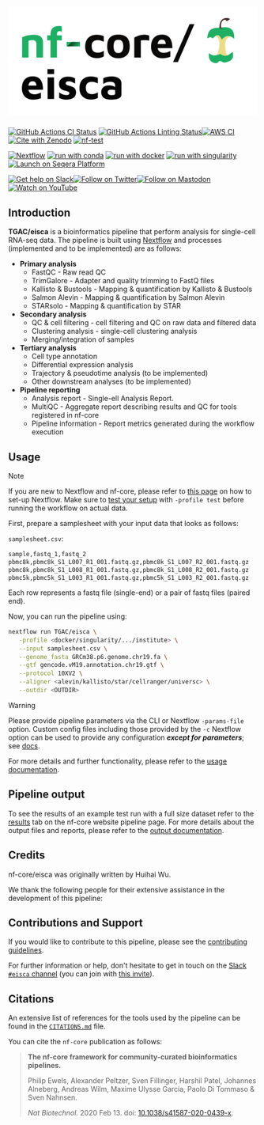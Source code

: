 <h1>
  <picture>
    <source media="(prefers-color-scheme: dark)" srcset="docs/images/nf-core-eisca_logo_dark.png">
    <img alt="nf-core/eisca" src="docs/images/nf-core-eisca_logo_light.png">
  </picture>
</h1>

[![GitHub Actions CI Status](https://github.com/nf-core/eisca/actions/workflows/ci.yml/badge.svg)](https://github.com/nf-core/eisca/actions/workflows/ci.yml)
[![GitHub Actions Linting Status](https://github.com/nf-core/eisca/actions/workflows/linting.yml/badge.svg)](https://github.com/nf-core/eisca/actions/workflows/linting.yml)[![AWS CI](https://img.shields.io/badge/CI%20tests-full%20size-FF9900?labelColor=000000&logo=Amazon%20AWS)](https://nf-co.re/eisca/results)[![Cite with Zenodo](http://img.shields.io/badge/DOI-10.5281/zenodo.XXXXXXX-1073c8?labelColor=000000)](https://doi.org/10.5281/zenodo.XXXXXXX)
[![nf-test](https://img.shields.io/badge/unit_tests-nf--test-337ab7.svg)](https://www.nf-test.com)

[![Nextflow](https://img.shields.io/badge/nextflow%20DSL2-%E2%89%A523.04.0-23aa62.svg)](https://www.nextflow.io/)
[![run with conda](http://img.shields.io/badge/run%20with-conda-3EB049?labelColor=000000&logo=anaconda)](https://docs.conda.io/en/latest/)
[![run with docker](https://img.shields.io/badge/run%20with-docker-0db7ed?labelColor=000000&logo=docker)](https://www.docker.com/)
[![run with singularity](https://img.shields.io/badge/run%20with-singularity-1d355c.svg?labelColor=000000)](https://sylabs.io/docs/)
[![Launch on Seqera Platform](https://img.shields.io/badge/Launch%20%F0%9F%9A%80-Seqera%20Platform-%234256e7)](https://cloud.seqera.io/launch?pipeline=https://github.com/nf-core/eisca)

[![Get help on Slack](http://img.shields.io/badge/slack-nf--core%20%23eisca-4A154B?labelColor=000000&logo=slack)](https://nfcore.slack.com/channels/eisca)[![Follow on Twitter](http://img.shields.io/badge/twitter-%40nf__core-1DA1F2?labelColor=000000&logo=twitter)](https://twitter.com/nf_core)[![Follow on Mastodon](https://img.shields.io/badge/mastodon-nf__core-6364ff?labelColor=FFFFFF&logo=mastodon)](https://mstdn.science/@nf_core)[![Watch on YouTube](http://img.shields.io/badge/youtube-nf--core-FF0000?labelColor=000000&logo=youtube)](https://www.youtube.com/c/nf-core)

## Introduction

**TGAC/eisca** is a bioinformatics pipeline that perform analysis for single-cell RNA-seq data. The pipeline is built using [Nextflow](https://www.nextflow.io/) and processes (implemented and to be implemented) are as follows:

- **Primary analysis**
  - FastQC - Raw read QC
  - TrimGalore - Adapter and quality trimming to FastQ files
  - Kallisto & Bustools - Mapping & quantification by Kallisto & Bustools
  - Salmon Alevin - Mapping & quantification by Salmon Alevin
  - STARsolo - Mapping & quantification by STAR
- **Secondary analysis**
  - QC & cell filtering - cell filtering and QC on raw data and filtered data
  - Clustering analysis - single-cell clustering analysis
  - Merging/integration of samples 
- **Tertiary analysis**
  - Cell type annotation
  - Differential expression analysis
  - Trajectory & pseudotime analysis (to be implemented)
  - Other downstream analyses (to be implemented)
- **Pipeline reporting**
  - Analysis report - Single-ell Analysis Report.
  - MultiQC - Aggregate report describing results and QC for tools registered in nf-core
  - Pipeline information - Report metrics generated during the workflow execution


<!-- TODO nf-core:
   Complete this sentence with a 2-3 sentence summary of what types of data the pipeline ingests, a brief overview of the
   major pipeline sections and the types of output it produces. You're giving an overview to someone new
   to nf-core here, in 15-20 seconds. For an example, see https://github.com/nf-core/rnaseq/blob/master/README.md#introduction
-->

<!-- TODO nf-core: Include a figure that guides the user through the major workflow steps. Many nf-core
     workflows use the "tube map" design for that. See https://nf-co.re/docs/contributing/design_guidelines#examples for examples.   -->
<!-- TODO nf-core: Fill in short bullet-pointed list of the default steps in the pipeline -->

<!-- 1. Read QC ([`FastQC`](https://www.bioinformatics.babraham.ac.uk/projects/fastqc/))
2. Present QC for raw reads ([`MultiQC`](http://multiqc.info/)) -->

## Usage

> [!NOTE]
> If you are new to Nextflow and nf-core, please refer to [this page](https://nf-co.re/docs/usage/installation) on how to set-up Nextflow. Make sure to [test your setup](https://nf-co.re/docs/usage/introduction#how-to-run-a-pipeline) with `-profile test` before running the workflow on actual data.

<!-- TODO nf-core: Describe the minimum required steps to execute the pipeline, e.g. how to prepare samplesheets.
     Explain what rows and columns represent. For instance (please edit as appropriate):

First, prepare a samplesheet with your input data that looks as follows:

`samplesheet.csv`:

```csv
sample,fastq_1,fastq_2
CONTROL_REP1,AEG588A1_S1_L002_R1_001.fastq.gz,AEG588A1_S1_L002_R2_001.fastq.gz
```

Each row represents a fastq file (single-end) or a pair of fastq files (paired end).

-->

First, prepare a samplesheet with your input data that looks as follows:

`samplesheet.csv`:

```csv
sample,fastq_1,fastq_2
pbmc8k,pbmc8k_S1_L007_R1_001.fastq.gz,pbmc8k_S1_L007_R2_001.fastq.gz
pbmc8k,pbmc8k_S1_L008_R1_001.fastq.gz,pbmc8k_S1_L008_R2_001.fastq.gz
pbmc5k,pbmc5k_S1_L003_R1_001.fastq.gz,pbmc5k_S1_L003_R2_001.fastq.gz
```

Each row represents a fastq file (single-end) or a pair of fastq files (paired end).


Now, you can run the pipeline using:

<!-- TODO nf-core: update the following command to include all required parameters for a minimal example -->

```bash
nextflow run TGAC/eisca \
   -profile <docker/singularity/.../institute> \
   --input samplesheet.csv \
   --genome_fasta GRCm38.p6.genome.chr19.fa \
   --gtf gencode.vM19.annotation.chr19.gtf \
   --protocol 10XV2 \
   --aligner <alevin/kallisto/star/cellranger/universc> \
   --outdir <OUTDIR>
```

> [!WARNING]
> Please provide pipeline parameters via the CLI or Nextflow `-params-file` option. Custom config files including those provided by the `-c` Nextflow option can be used to provide any configuration _**except for parameters**_;
> see [docs](https://nf-co.re/usage/configuration#custom-configuration-files).

For more details and further functionality, please refer to the [usage documentation](https://github.com/TGAC/eisca/blob/master/docs/usage.md).
<!-- (https://nf-co.re/eisca/usage). -->

## Pipeline output

To see the results of an example test run with a full size dataset refer to the [results](https://nf-co.re/eisca/results) tab on the nf-core website pipeline page.
For more details about the output files and reports, please refer to the
[output documentation](https://github.com/TGAC/eisca/blob/master/docs/output.md).
<!-- (https://nf-co.re/eisca/output). -->

## Credits

nf-core/eisca was originally written by Huihai Wu.

We thank the following people for their extensive assistance in the development of this pipeline:

<!-- TODO nf-core: If applicable, make list of people who have also contributed -->

## Contributions and Support

If you would like to contribute to this pipeline, please see the [contributing guidelines](.github/CONTRIBUTING.md).

For further information or help, don't hesitate to get in touch on the [Slack `#eisca` channel](https://nfcore.slack.com/channels/eisca) (you can join with [this invite](https://nf-co.re/join/slack)).

## Citations

<!-- TODO nf-core: Add citation for pipeline after first release. Uncomment lines below and update Zenodo doi and badge at the top of this file. -->
<!-- If you use nf-core/eisca for your analysis, please cite it using the following doi: [10.5281/zenodo.XXXXXX](https://doi.org/10.5281/zenodo.XXXXXX) -->

<!-- TODO nf-core: Add bibliography of tools and data used in your pipeline -->

An extensive list of references for the tools used by the pipeline can be found in the [`CITATIONS.md`](CITATIONS.md) file.

You can cite the `nf-core` publication as follows:

> **The nf-core framework for community-curated bioinformatics pipelines.**
>
> Philip Ewels, Alexander Peltzer, Sven Fillinger, Harshil Patel, Johannes Alneberg, Andreas Wilm, Maxime Ulysse Garcia, Paolo Di Tommaso & Sven Nahnsen.
>
> _Nat Biotechnol._ 2020 Feb 13. doi: [10.1038/s41587-020-0439-x](https://dx.doi.org/10.1038/s41587-020-0439-x).

